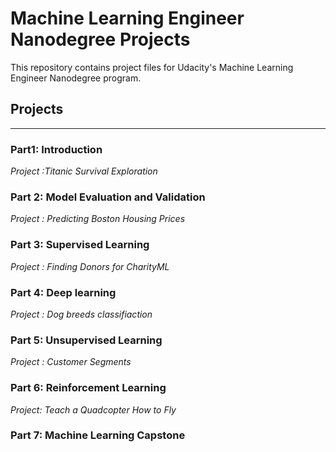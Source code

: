 # Machine Learning Engineer Nanodegree Projects

This repository contains project files for Udacity's Machine Learning Engineer Nanodegree program.

## Projects
---


### Part1: Introduction

*Project :Titanic Survival Exploration*

### Part 2: Model Evaluation and Validation

*Project : Predicting Boston Housing Prices*

### Part 3: Supervised Learning

*Project : Finding Donors for CharityML*

### Part 4: Deep learning

*Project : Dog breeds classifiaction*

### Part 5: Unsupervised Learning

*Project : Customer Segments* 

### Part 6: Reinforcement Learning

*Project: Teach a Quadcopter How to Fly*

### Part 7: Machine Learning Capstone
